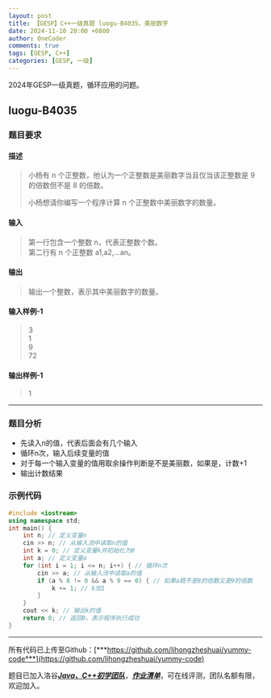 ```yaml
---
layout: post
title: 【GESP】C++一级真题 luogu-B4035，美丽数字
date: 2024-11-10 20:00 +0800
author: OneCoder
comments: true
tags: [GESP, C++]
categories: [GESP, 一级]
---
```

2024年GESP一级真题，循环应用的问题。

<!--more-->

## luogu-B4035

### 题目要求

#### 描述

>小杨有 n 个正整数，他认为一个正整数是美丽数字当且仅当该正整数是 9 的倍数但不是 8 的倍数。
>
>小杨想请你编写一个程序计算 n 个正整数中美丽数字的数量。

#### 输入

>第一行包含一个整数 n，代表正整数个数。  
>第二行有 n 个正整数 a1,a2,…an。

#### 输出

>输出一个整数，表示其中美丽数字的数量。

#### 输入样例-1

>3  
>1  
>9  
>72

#### 输出样例-1

>1

---

### 题目分析

- 先读入n的值，代表后面会有几个输入
- 循环n次，输入后续变量的值
- 对于每一个输入变量的值用取余操作判断是不是美丽数，如果是，计数+1
- 输出计数结果

### 示例代码

```cpp
#include <iostream>
using namespace std;
int main() {
    int n; // 定义变量n
    cin >> n; // 从输入流中读取n的值
    int k = 0; // 定义变量k并初始化为0
    int a; // 定义变量a
    for (int i = 1; i <= n; i++) { // 循环n次
        cin >> a; // 从输入流中读取a的值
        if (a % 8 != 0 && a % 9 == 0) { // 如果a既不是8的倍数又是9的倍数
            k += 1; // k加1
        }
    }
    cout << k; // 输出k的值
    return 0; // 返回0，表示程序执行成功
}
```

---

所有代码已上传至Github：[***https://github.com/lihongzheshuai/yummy-code***](https://github.com/lihongzheshuai/yummy-code)

题目已加入洛谷[***Java、C++初学团队***](https://www.luogu.com.cn/team/92228)，[***作业清单***](https://www.luogu.com.cn/team/92228#homework)，可在线评测，团队名额有限，欢迎加入。
